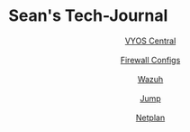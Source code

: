 # Sean's Tech-Journal
<html>
<header>
<a href = "https://github.com/seabar24/Tech-Journal/blob/main/VYOS.md"> VYOS Central</a>
</br></br>
<a href = "https://github.com/seabar24/Tech-Journal/blob/main/Firewall%20Configs.md"> Firewall Configs</a>
</br></br>
<a href = "https://github.com/seabar24/Tech-Journal/blob/main/Wazuh.md"> Wazuh</a>
</br></br>
<a href = "https://github.com/seabar24/Tech-Journal/blob/main/JUMP.md"> Jump</a>
</br></br>
<a href = "https://github.com/seabar24/Tech-Journal/blob/main/Netplan.md"> Netplan</a>
</header>
</html>
